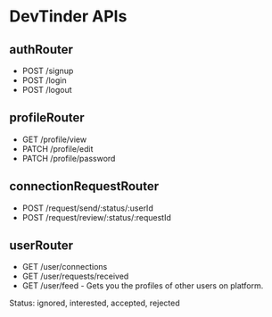 # DevTinder APIs

## authRouter

- POST /signup
- POST /login
- POST /logout

## profileRouter

- GET /profile/view
- PATCH /profile/edit
- PATCH /profile/password

## connectionRequestRouter

- POST /request/send/:status/:userId
- POST /request/review/:status/:requestId

## userRouter

- GET /user/connections
- GET /user/requests/received
- GET /user/feed - Gets you the profiles of other users on platform.

Status: ignored, interested, accepted, rejected

